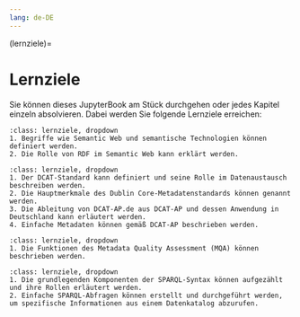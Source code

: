 ```yaml
---
lang: de-DE
---
```


(lernziele)=
# Lernziele

Sie können dieses JupyterBook am Stück durchgehen oder jedes Kapitel einzeln absolvieren. Dabei werden Sie folgende Lernziele erreichen:

```{admonition} [Semantic Web](semanticweb)
:class: lernziele, dropdown
1. Begriffe wie Semantic Web und semantische Technologien können definiert werden.
2. Die Rolle von RDF im Semantic Web kann erklärt werden.
```

```{admonition} [Metadatenstandards](dcat-ap)
:class: lernziele, dropdown
1. Der DCAT-Standard kann definiert und seine Rolle im Datenaustausch beschreiben werden.
2. Die Hauptmerkmale des Dublin Core-Metadatenstandards können genannt werden.
3. Die Ableitung von DCAT-AP.de aus DCAT-AP und dessen Anwendung in Deutschland kann erläutert werden.
4. Einfache Metadaten können gemäß DCAT-AP beschrieben werden.
```

```{admonition} [Metadatenqualität](metadatenqualität)
:class: lernziele, dropdown
1. Die Funktionen des Metadata Quality Assessment (MQA) können beschrieben werden.
```

```{admonition} [Abfragesprache SPARQL](sparql)
:class: lernziele, dropdown
1. Die grundlegenden Komponenten der SPARQL-Syntax können aufgezählt und ihre Rollen erläutert werden.
2. Einfache SPARQL-Abfragen können erstellt und durchgeführt werden, um spezifische Informationen aus einem Datenkatalog abzurufen.
```
